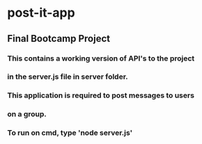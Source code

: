 # post-it-app
## Final Bootcamp Project
### This contains a working version of API's to the project
### in the server.js file in server folder.
### This application is required to post messages to users
### on a group.
### To run on cmd, type 'node server.js'
